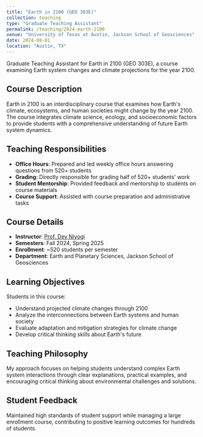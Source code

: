 ```yaml
---
title: "Earth in 2100 (GEO 303E)"
collection: teaching
type: "Graduate Teaching Assistant"
permalink: /teaching/2024-earth-2100
venue: "University of Texas at Austin, Jackson School of Geosciences"
date: 2024-08-01
location: "Austin, TX"
---
```


Graduate Teaching Assistant for Earth in 2100 (GEO 303E), a course examining Earth system changes and climate projections for the year 2100.

## Course Description
Earth in 2100 is an interdisciplinary course that examines how Earth's climate, ecosystems, and human societies might change by the year 2100. The course integrates climate science, ecology, and socioeconomic factors to provide students with a comprehensive understanding of future Earth system dynamics.

## Teaching Responsibilities
- **Office Hours**: Prepared and led weekly office hours answering questions from 520+ students
- **Grading**: Directly responsible for grading half of 520+ students' work
- **Student Mentorship**: Provided feedback and mentorship to students on course materials
- **Course Support**: Assisted with course preparation and administrative tasks

## Course Details
- **Instructor**: [Prof. Dev Niyogi](https://www.jsg.utexas.edu/researcher/dev_niyogi/)
- **Semesters**: Fall 2024, Spring 2025
- **Enrollment**: ~520 students per semester
- **Department**: Earth and Planetary Sciences, Jackson School of Geosciences

## Learning Objectives
Students in this course:
* Understand projected climate changes through 2100
* Analyze the interconnections between Earth systems and human society
* Evaluate adaptation and mitigation strategies for climate change
* Develop critical thinking skills about Earth's future

## Teaching Philosophy
My approach focuses on helping students understand complex Earth system interactions through clear explanations, practical examples, and encouraging critical thinking about environmental challenges and solutions.

## Student Feedback
Maintained high standards of student support while managing a large enrollment course, contributing to positive learning outcomes for hundreds of students.